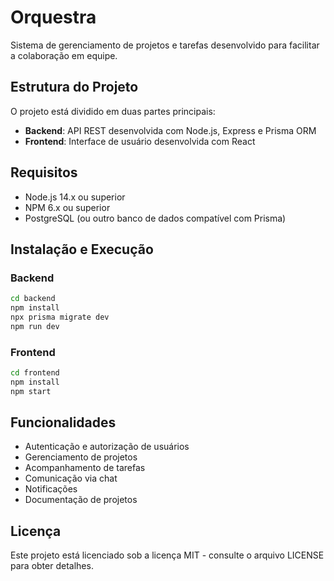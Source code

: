 # Orquestra

Sistema de gerenciamento de projetos e tarefas desenvolvido para facilitar a colaboração em equipe.

## Estrutura do Projeto

O projeto está dividido em duas partes principais:

- **Backend**: API REST desenvolvida com Node.js, Express e Prisma ORM
- **Frontend**: Interface de usuário desenvolvida com React

## Requisitos

- Node.js 14.x ou superior
- NPM 6.x ou superior
- PostgreSQL (ou outro banco de dados compatível com Prisma)

## Instalação e Execução

### Backend

```bash
cd backend
npm install
npx prisma migrate dev
npm run dev
```

### Frontend

```bash
cd frontend
npm install
npm start
```

## Funcionalidades

- Autenticação e autorização de usuários
- Gerenciamento de projetos
- Acompanhamento de tarefas
- Comunicação via chat
- Notificações
- Documentação de projetos

## Licença

Este projeto está licenciado sob a licença MIT - consulte o arquivo LICENSE para obter detalhes. 